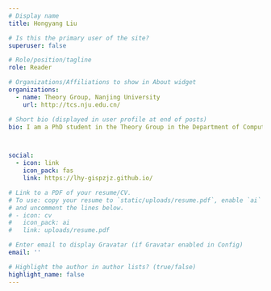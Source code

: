 ```yaml
---
# Display name
title: Hongyang Liu

# Is this the primary user of the site?
superuser: false

# Role/position/tagline
role: Reader 

# Organizations/Affiliations to show in About widget
organizations:
  - name: Theory Group, Nanjing University
    url: http://tcs.nju.edu.cn/

# Short bio (displayed in user profile at end of posts)
bio: I am a PhD student in the Theory Group in the Department of Computer Science and Technology at Nanjing University.



social:
  - icon: link
    icon_pack: fas
    link: https://lhy-gispzjz.github.io/

# Link to a PDF of your resume/CV.
# To use: copy your resume to `static/uploads/resume.pdf`, enable `ai` icons in `params.toml`,
# and uncomment the lines below.
# - icon: cv
#   icon_pack: ai
#   link: uploads/resume.pdf

# Enter email to display Gravatar (if Gravatar enabled in Config)
email: ''

# Highlight the author in author lists? (true/false)
highlight_name: false
---
```

